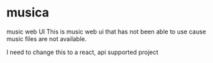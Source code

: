 # musica
music web UI
This is music web ui that has not been able to use cause music files are not available.

I need to change this to a react, api supported project
